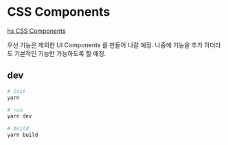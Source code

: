 # CSS Components

[hs CSS Components](http://localhost:8080/css-components/)

우선 기능은 제외한 UI Components 를 만들어 나갈 예정.
나중에 기능을 추가 하더라도 기본적인 기능만 가능하도록 할 예정.

## dev

```bash
# init
yarn

# run
yarn dev

# build
yarn build
```

